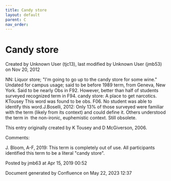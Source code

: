 ```yaml
---
title: Candy store
layout: default
parent: C
nav_order:
---
```


# Candy store

Created by  Unknown User (tjc13), last modified by  Unknown User (jmb53) on Nov 20, 2012

NN: Liquor store; &quot;I'm going to go up to the candy store for some wine.&quot; Undated for campus usage; said to be before 1989 term, from Geneva, New York. Said to be nearly Obs in F92. However, better than half of students surveyed recognized term in F94. candy store: A place to get narcotics. KTousey This word was found to be obs. F06. No student was able to identify this word.J.Boselli, 2012: Only 13% of those surveyed were familiar with the term (likely from its context) and could define it. Others understood the term in  the non-ironic, euphemistic context. Still obsolete. 

This entry originally created by K Tousey and D McGiverson, 2006.

Comments:

J. Bloom, A-F, 2019: This term is completely out of use. All participants identified this term to be a literal &quot;candy store&quot;. 

Posted by jmb63 at Apr 15, 2019 00:52

Document generated by Confluence on May 22, 2023 12:37


